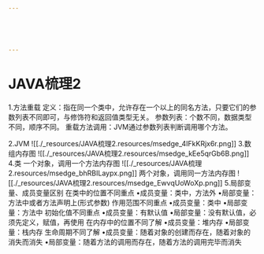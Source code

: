 ```yaml
---





---
```


# JAVA梳理2


1.方法重载
定义：指在同一个类中，允许存在一个以上的同名方法，只要它们的参数列表不同即可，与修饰符和返回值类型无关。
参数列表：个数不同，数据类型不同，顺序不同。
重载方法调用：JVM通过参数列表判断调用哪个方法。

2.JVM
![[./_resources/JAVA梳理2.resources/msedge_4IFkKRjx6r.png]]
3.数组内存图
![[./_resources/JAVA梳理2.resources/msedge_kEe5qrGb6B.png]]
4.类
一个对象，调用一个方法内存图
![[./_resources/JAVA梳理2.resources/msedge_bhRBILaypx.png]]
两个对象，调用同一方法内存图
![[./_resources/JAVA梳理2.resources/msedge_EwvqUoWoXp.png]]
5.局部变量、成员变量区别
在类中的位置不同重点
•成员变量：类中，方法外
•局部变量：方法中或者方法声明上(形式参数)
作用范围不同重点
•成员变量：类中
•局部变量：方法中
初始化值不同重点
•成员变量：有默认值
•局部变量：没有默认值，必须先定义，赋值，再使用
在内存中的位置不同了解
•成员变量：堆内存
•局部变量：栈内存
生命周期不同了解
•成员变量：随着对象的创建而存在，随着对象的消失而消失
•局部变量：随着方法的调用而存在，随着方法的调用完毕而消失

